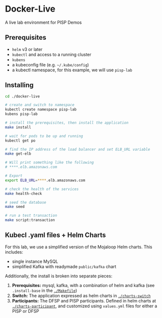 # Docker-Live

A live lab environment for PISP Demos


## Prerequisites
- `helm` v3 or later
- `kubectl` and access to a running cluster
- `kubens`
- a kubeconfig file (e.g. `~/.kube/config`)
- a kubectl namespace, for this example, we will use `pisp-lab`

## Installing

```bash
cd ./docker-live

# create and switch to namespace
kubectl create namespace pisp-lab
kubens pisp-lab

# install the prerequisites, then install the application
make install

# wait for pods to be up and running
kubectl get po

# find the IP address of the load balancer and set ELB_URL variable
make get-elb

# Will print something like the following
# ****.elb.amazonaws.com

# Export
export ELB_URL=****.elb.amazonaws.com

# check the health of the services
make health-check

# seed the database
make seed

# run a test transaction
make script:transaction

```

## Kubecl .yaml files + Helm Charts

For this lab, we use a simplified version of the Mojaloop Helm charts. This includes:
- single instance MySQL
- simplified Kafka with readymade `public/kafka` chart


Additionally, the install is broken into separate pieces:

1. **Prerequisites:** mysql, kafka, with a combination of helm and kafka (see `.install-base` in the [`./Makefile`](./Makefile))
2. **Switch:** The application expressed as helm charts in [`./charts-switch`](./charts-switch)
3. **Participants:** The DFSP and PISP participants. Defined in helm charts at [`./charts-participant`](./charts-participant), and customized using `values.yml` files for either a PISP or DFSP
